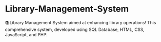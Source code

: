 # Library-Management-System
📚Library Management System aimed at enhancing library operations! This comprehensive system, developed using SQL Database, HTML, CSS, JavaScript, and PHP.
